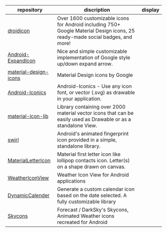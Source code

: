
| repository | discription | display |
| ------ | ------ | ------ |
| [droidicon](https://github.com/theDazzler/droidicon) | Over 1600 customizable icons for Android including 750+ Google Material Design icons, 25 ready-made social badges, and more! | |
| [Android-ExpandIcon](https://github.com/zagum/Android-ExpandIcon) | Nice and simple customizable implementation of Google style up/down expand arrow. | |
| [material-design-icons](https://github.com/google/material-design-icons) | Material Design icons by Google | |
| [Android-Iconics](https://github.com/mikepenz/Android-Iconics) | Android-Iconics - Use any icon font, or vector (.svg) as drawable in your application. | |
| [material-icon-lib](https://github.com/code-mc/material-icon-lib) | Library containing over 2000 material vector icons that can be easily used as Drawable or as a standalone View. | |
| [swirl](https://github.com/mattprecious/swirl) | Android's animated fingerprint icon provided in a simple, standalone library. | | 
| [MaterialLetterIcon](https://github.com/IvBaranov/MaterialLetterIcon) | Material first letter icon like lollipop contacts icon. Letter(s) on a shape drawn on canvas. | |
| [WeatherIconView](https://github.com/pwittchen/WeatherIconView) | Weather Icon View for Android applications | |
| [DynamicCalender](https://github.com/SilleBille/DynamicCalendar) | Generate a custom calendar icon based on the date selected. A fully customizable library | |
| [Skycons](https://github.com/torryharris/skycons?) | Forecast / DarkSky's Skycons, Animated Weather icons recreated for Android | |
